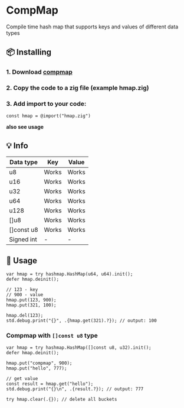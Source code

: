 # CompMap
Compile time hash map that supports keys and values of different data types


## 📦 Installing
### 1. Download [compmap](https://raw.githubusercontent.com/blockkwork/compmap/main/src/hashmap.zig)
### 2. Copy the code to a zig file (example hmap.zig)
### 3. Add import to your code:
```zig
const hmap = @import("hmap.zig")
```

**also see usage**


## 💡 Info
| Data type   | Key                        | Value        |
|-------------|----------------------------|--------------|
| u8          | Works                      | Works        |
| u16         | Works                      | Works        |
| u32         | Works                      | Works        |
| u64         | Works                      | Works        |
| u128        | Works                      | Works        |
| []u8        | Works                      | Works        |
| []const u8  | Works                      | Works        |
| Signed int  |   -                        | -            |

## 🚀 Usage
```zig
var hmap = try hashmap.HashMap(u64, u64).init();
defer hmap.deinit();

// 123 - key
// 900 - value
hmap.put(123, 900);
hmap.put(321, 100);

hmap.del(123);
std.debug.print("{}", .{hmap.get(321).?}); // output: 100

```

### Compmap with `[]const u8` type

```zig
var hmap = try hashmap.HashMap([]const u8, u32).init();
defer hmap.deinit();

hmap.put("compmap", 900);
hmap.put("hello", 777);

// get value
const result = hmap.get("hello");
std.debug.print("{}\n", .{result.?}); // output: 777

try hmap.clear(.{}); // delete all buckets
```
